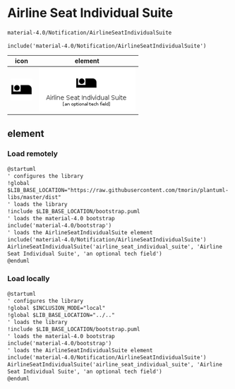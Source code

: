 # Airline Seat Individual Suite

```text
material-4.0/Notification/AirlineSeatIndividualSuite
```

```text
include('material-4.0/Notification/AirlineSeatIndividualSuite')
```

|icon|element|
|---|---|
|![](AirlineSeatIndividualSuite.png)|![](AirlineSeatIndividualSuite.element.png)|



## element
### Load remotely
```plantuml
@startuml
' configures the library
!global $LIB_BASE_LOCATION="https://raw.githubusercontent.com/tmorin/plantuml-libs/master/dist"
' loads the library
!include $LIB_BASE_LOCATION/bootstrap.puml
' loads the material-4.0 bootstrap
include('material-4.0/bootstrap')
' loads the AirlineSeatIndividualSuite element
include('material-4.0/Notification/AirlineSeatIndividualSuite')
AirlineSeatIndividualSuite('airline_seat_individual_suite', 'Airline Seat Individual Suite', 'an optional tech field')
@enduml
```
### Load locally
```plantuml
@startuml
' configures the library
!global $INCLUSION_MODE="local"
!global $LIB_BASE_LOCATION="../.."
' loads the library
!include $LIB_BASE_LOCATION/bootstrap.puml
' loads the material-4.0 bootstrap
include('material-4.0/bootstrap')
' loads the AirlineSeatIndividualSuite element
include('material-4.0/Notification/AirlineSeatIndividualSuite')
AirlineSeatIndividualSuite('airline_seat_individual_suite', 'Airline Seat Individual Suite', 'an optional tech field')
@enduml
```

